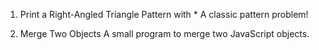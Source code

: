 1. Print a Right-Angled Triangle Pattern with *
A classic pattern problem!

2. Merge Two Objects
A small program to merge two JavaScript objects.
